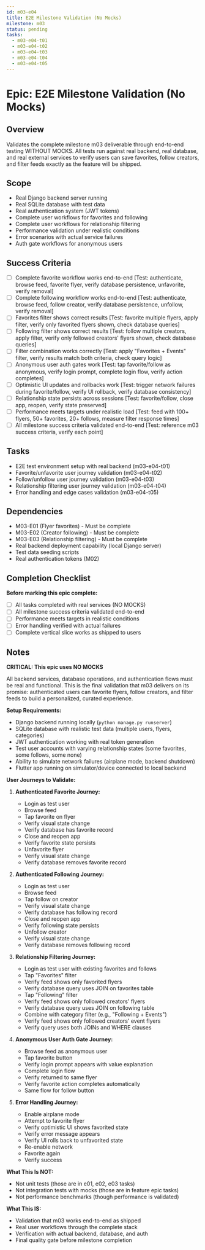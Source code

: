 ```yaml
---
id: m03-e04
title: E2E Milestone Validation (No Mocks)
milestone: m03
status: pending
tasks:
  - m03-e04-t01
  - m03-e04-t02
  - m03-e04-t03
  - m03-e04-t04
  - m03-e04-t05
---
```


# Epic: E2E Milestone Validation (No Mocks)

## Overview
Validates the complete milestone m03 deliverable through end-to-end testing WITHOUT MOCKS. All tests run against real backend, real database, and real external services to verify users can save favorites, follow creators, and filter feeds exactly as the feature will be shipped.

## Scope
- Real Django backend server running
- Real SQLite database with test data
- Real authentication system (JWT tokens)
- Complete user workflows for favorites and following
- Complete user workflows for relationship filtering
- Performance validation under realistic conditions
- Error scenarios with actual service failures
- Auth gate workflows for anonymous users

## Success Criteria
- [ ] Complete favorite workflow works end-to-end [Test: authenticate, browse feed, favorite flyer, verify database persistence, unfavorite, verify removal]
- [ ] Complete following workflow works end-to-end [Test: authenticate, browse feed, follow creator, verify database persistence, unfollow, verify removal]
- [ ] Favorites filter shows correct results [Test: favorite multiple flyers, apply filter, verify only favorited flyers shown, check database queries]
- [ ] Following filter shows correct results [Test: follow multiple creators, apply filter, verify only followed creators' flyers shown, check database queries]
- [ ] Filter combination works correctly [Test: apply "Favorites + Events" filter, verify results match both criteria, check query logic]
- [ ] Anonymous user auth gates work [Test: tap favorite/follow as anonymous, verify login prompt, complete login flow, verify action completes]
- [ ] Optimistic UI updates and rollbacks work [Test: trigger network failures during favorite/follow, verify UI rollback, verify database consistency]
- [ ] Relationship state persists across sessions [Test: favorite/follow, close app, reopen, verify state preserved]
- [ ] Performance meets targets under realistic load [Test: feed with 100+ flyers, 50+ favorites, 20+ follows, measure filter response times]
- [ ] All milestone success criteria validated end-to-end [Test: reference m03 success criteria, verify each point]

## Tasks
- E2E test environment setup with real backend (m03-e04-t01)
- Favorite/unfavorite user journey validation (m03-e04-t02)
- Follow/unfollow user journey validation (m03-e04-t03)
- Relationship filtering user journey validation (m03-e04-t04)
- Error handling and edge cases validation (m03-e04-t05)

## Dependencies
- M03-E01 (Flyer favorites) - Must be complete
- M03-E02 (Creator following) - Must be complete
- M03-E03 (Relationship filtering) - Must be complete
- Real backend deployment capability (local Django server)
- Test data seeding scripts
- Real authentication tokens (M02)

## Completion Checklist
**Before marking this epic complete:**
- [ ] All tasks completed with real services (NO MOCKS)
- [ ] All milestone success criteria validated end-to-end
- [ ] Performance meets targets in realistic conditions
- [ ] Error handling verified with actual failures
- [ ] Complete vertical slice works as shipped to users

## Notes
**CRITICAL: This epic uses NO MOCKS**

All backend services, database operations, and authentication flows must be real and functional. This is the final validation that m03 delivers on its promise: authenticated users can favorite flyers, follow creators, and filter feeds to build a personalized, curated experience.

**Setup Requirements:**
- Django backend running locally (`python manage.py runserver`)
- SQLite database with realistic test data (multiple users, flyers, categories)
- JWT authentication working with real token generation
- Test user accounts with varying relationship states (some favorites, some follows, some none)
- Ability to simulate network failures (airplane mode, backend shutdown)
- Flutter app running on simulator/device connected to local backend

**User Journeys to Validate:**

1. **Authenticated Favorite Journey:**
   - Login as test user
   - Browse feed
   - Tap favorite on flyer
   - Verify visual state change
   - Verify database has favorite record
   - Close and reopen app
   - Verify favorite state persists
   - Unfavorite flyer
   - Verify visual state change
   - Verify database removes favorite record

2. **Authenticated Following Journey:**
   - Login as test user
   - Browse feed
   - Tap follow on creator
   - Verify visual state change
   - Verify database has following record
   - Close and reopen app
   - Verify following state persists
   - Unfollow creator
   - Verify visual state change
   - Verify database removes following record

3. **Relationship Filtering Journey:**
   - Login as test user with existing favorites and follows
   - Tap "Favorites" filter
   - Verify feed shows only favorited flyers
   - Verify database query uses JOIN on favorites table
   - Tap "Following" filter
   - Verify feed shows only followed creators' flyers
   - Verify database query uses JOIN on following table
   - Combine with category filter (e.g., "Following + Events")
   - Verify feed shows only followed creators' event flyers
   - Verify query uses both JOINs and WHERE clauses

4. **Anonymous User Auth Gate Journey:**
   - Browse feed as anonymous user
   - Tap favorite button
   - Verify login prompt appears with value explanation
   - Complete login flow
   - Verify returned to same flyer
   - Verify favorite action completes automatically
   - Same flow for follow button

5. **Error Handling Journey:**
   - Enable airplane mode
   - Attempt to favorite flyer
   - Verify optimistic UI shows favorited state
   - Verify error message appears
   - Verify UI rolls back to unfavorited state
   - Re-enable network
   - Favorite again
   - Verify success

**What This Is NOT:**
- Not unit tests (those are in e01, e02, e03 tasks)
- Not integration tests with mocks (those are in feature epic tasks)
- Not performance benchmarks (though performance is validated)

**What This IS:**
- Validation that m03 works end-to-end as shipped
- Real user workflows through the complete stack
- Verification with actual backend, database, and auth
- Final quality gate before milestone completion
